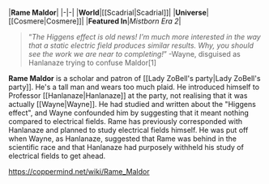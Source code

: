 |**Rame Maldor**|
|-|-|
|**World**|[[Scadrial\|Scadrial]]|
|**Universe**|[[Cosmere\|Cosmere]]|
|**Featured In**|*Mistborn Era 2*|

>“*The Higgens effect is old news! I’m much more interested in the way that a static electric field produces similar results. Why, you should see the work we are near to completing!*”
\-Wayne, disguised as Hanlanaze trying to confuse Maldor[1]


**Rame Maldor** is a scholar and patron of [[Lady ZoBell's party\|Lady ZoBell's party]]. He's a tall man and wears too much plaid.
He introduced himself to Professor [[Hanlanaze\|Hanlanaze]] at the party, not realising that it was actually [[Wayne\|Wayne]]. He had studied and written about the "Higgens effect", and Wayne confounded him by suggesting that it meant nothing compared to electrical fields. Rame has previously corresponded with Hanlanaze and planned to study electrical fields himself. He was put off when Wayne, as Hanlanaze, suggested that Rame was behind in the scientific race and that Hanlanaze had purposely withheld his study of electrical fields to get ahead.



https://coppermind.net/wiki/Rame_Maldor
